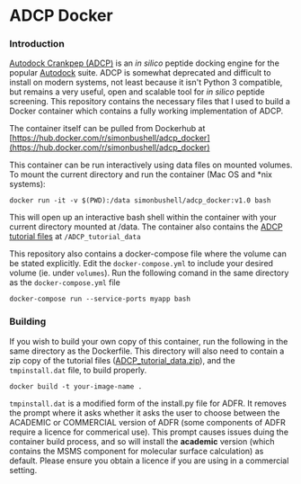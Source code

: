 # ADCP Docker
### Introduction
[Autodock Crankpep (ADCP)](https://ccsb.scripps.edu/adcp/) is an *in silico* peptide docking engine for the popular [Autodock](https://autodock.scripps.edu/) suite. ADCP is somewhat deprecated and difficult to install on modern systems, not least because it isn't Python 3 compatible, but remains a very useful, open and scalable tool for *in silico* peptide screening. This repository contains the necessary files that I used to build a Docker container which contains a fully working implementation of ADCP.

The container itself can be pulled from Dockerhub at [https://hub.docker.com/r/simonbushell/adcp_docker](https://hub.docker.com/r/simonbushell/adcp_docker)

This container can be run interactively using data files on mounted volumes. To mount the current directory and run the container (Mac OS and *nix systems):

```
docker run -it -v $(PWD):/data simonbushell/adcp_docker:v1.0 bash
```
This will open up an interactive bash shell within the container with your current directory mounted at /data. The container also contains the [ADCP tutorial files](https://ccsb.scripps.edu/adcp/download/1063/) at ```/ADCP_tutorial_data```

This repository also contains a docker-compose file where the volume can be stated explicitly. Edit the ```docker-compose.yml``` to include your desired volume (ie. under ```volumes```). Run the following comand in the same directory as the ```docker-compose.yml``` file
```
docker-compose run --service-ports myapp bash
```

### Building 
If you wish to build your own copy of this container, run the following in the same directory as the Dockerfile. This directory will also need to contain a zip copy of the tutorial files ([ADCP_tutorial_data.zip](https://ccsb.scripps.edu/adcp/download/1063/)), and the ```tmpinstall.dat``` file, to build properly.
```
docker build -t your-image-name .
```
```tmpinstall.dat``` is a modified form of the install.py file for ADFR. It removes the prompt where it asks whether it asks the user to choose between the ACADEMIC or COMMERCIAL version of ADFR (some components of ADFR require a licence for commerical use). This prompt causes issues duing the container build process, and so will install the **academic** version (which contains the MSMS component for molecular surface calculation) as default. Please ensure you obtain a licence if you are using in a commercial setting. 
